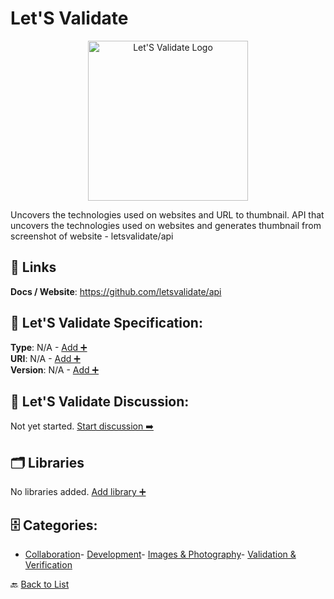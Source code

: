 # Let'S Validate
<p align="center">
    <img width="256" src="https://raw.githubusercontent.com/apis-list/apis-list/main/apis/lets-validate/logo_256x256.png" alt="Let'S Validate Logo"/>
</p>
Uncovers the technologies used on websites and URL to thumbnail.  API that uncovers the technologies used on websites and generates thumbnail from screenshot of website - letsvalidate/api

##  🔗 Links
**Docs / Website**: https://github.com/letsvalidate/api

## 🧬 Let'S Validate Specification:
**Type**: N/A - [Add ➕](https://github.com/apis-list/apis-list/edit/main/apis.yaml#L11204)  
**URI**: N/A - [Add ➕](https://github.com/apis-list/apis-list/edit/main/apis.yaml#L11204)  
**Version**: N/A - [Add ➕](https://github.com/apis-list/apis-list/edit/main/apis.yaml#L11204)

## 💬 Let'S Validate Discussion:
Not yet started. [Start discussion ➡️](https://github.com/apis-list/apis-list/discussions/new)

## 🗂️ Libraries

No libraries added. [Add library ➕](https://github.com/apis-list/apis-list/edit/main/apis.yaml#L11204)    


## 🗄️ Categories:
- [Collaboration](https://github.com/apis-list/apis-list#collaboration-)- [Development](https://github.com/apis-list/apis-list#development-)- [Images & Photography](https://github.com/apis-list/apis-list#images--photography-)- [Validation & Verification](https://github.com/apis-list/apis-list#validation--verification-)

🔙  [Back to List](https://github.com/apis-list/apis-list)
